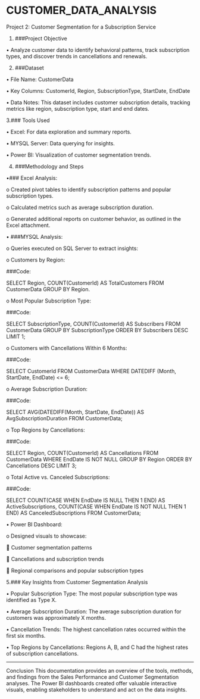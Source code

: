 # CUSTOMER_DATA_ANALYSIS


Project 2: Customer Segmentation for a Subscription Service

1. ###Project Objective

•	Analyze customer data to identify behavioral patterns, track subscription types, and discover trends in cancellations and renewals.


2. ###Dataset

•	File Name: CustomerData

•	Key Columns: CustomerId, Region, SubscriptionType, StartDate, EndDate

•	Data Notes: This dataset includes customer subscription details, tracking metrics like region, subscription type, start and end dates.


3.### Tools Used

•	Excel: For data exploration and summary reports.

•	MYSQL Server: Data querying for insights.

•	Power BI: Visualization of customer segmentation trends.

4. ###Methodology and Steps

•###	Excel Analysis:

o	Created pivot tables to identify subscription patterns and popular subscription types.

o	Calculated metrics such as average subscription duration.

o	Generated additional reports on customer behavior, as outlined in the Excel attachment.


•	###MYSQL Analysis:

o	Queries executed on SQL Server to extract insights:

o	Customers by Region:

###Code:

SELECT Region, COUNT(CustomerId) AS TotalCustomers FROM CustomerData GROUP BY Region.

o	Most Popular Subscription Type:


###Code:

SELECT SubscriptionType, COUNT(CustomerId) AS Subscribers FROM CustomerData GROUP BY SubscriptionType ORDER BY Subscribers DESC LIMIT 1;

o	Customers with Cancellations Within 6 Months:


###Code:

SELECT CustomerId FROM CustomerData WHERE DATEDIFF (Month, StartDate, EndDate) <= 6;

o	Average Subscription Duration:


###Code:

SELECT AVG(DATEDIFF(Month, StartDate, EndDate)) AS AvgSubscriptionDuration FROM CustomerData;

o	Top Regions by Cancellations:


###Code:

SELECT Region, COUNT(CustomerId) AS Cancellations FROM CustomerData WHERE EndDate IS NOT NULL GROUP BY Region ORDER BY Cancellations DESC LIMIT 3;

o	Total Active vs. Canceled Subscriptions:


###Code:

SELECT COUNT(CASE WHEN EndDate IS NULL THEN 1 END) AS ActiveSubscriptions, COUNT(CASE WHEN EndDate IS NOT NULL THEN 1 END) AS CanceledSubscriptions FROM CustomerData;

•	Power BI Dashboard:

o	Designed visuals to showcase:

	Customer segmentation patterns

	Cancellations and subscription trends

	Regional comparisons and popular subscription types


5.### Key Insights from Customer Segmentation Analysis

•	Popular Subscription Type: The most popular subscription type was identified as Type X.

•	Average Subscription Duration: The average subscription duration for customers was approximately X months.

•	Cancellation Trends: The highest cancellation rates occurred within the first six months.

•	Top Regions by Cancellations: Regions A, B, and C had the highest rates of subscription cancellations.
________________________________________
Conclusion
This documentation provides an overview of the tools, methods, and findings from the Sales Performance and Customer Segmentation analyses. The Power BI dashboards created offer valuable interactive visuals, enabling stakeholders to understand and act on the data insights.


